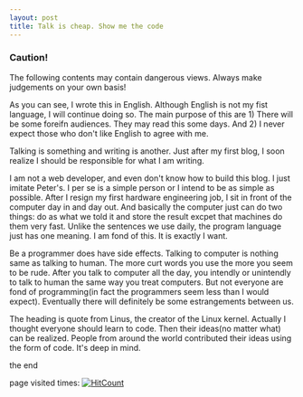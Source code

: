 ```yaml
---
layout: post
title: Talk is cheap. Show me the code
---
```

### Caution!
The following contents may contain dangerous views. Always make judgements on your own basis!

As you can see, I wrote this in English. Although English is not my fist language, I will continue doing so. The main purpose of this are 1) There will be some foreifn audiences. They may read this some days. And 2) I never expect those who don't like English to agree with me.

Talking is something and writing is another. Just after my first blog, I soon realize I should be responsible for what I am writing.

I am not a web developer, and even don't know how to build this blog. I just imitate Peter's. I per se is a simple person or I intend to be as simple as possible. After I resign my first hardware engineering job, I sit in front of the computer day in and day out. And basically the computer just can do two things: do as what we told it and store the result excpet that machines do them very fast. Unlike the sentences we use daily, the program language just has one meaning. I am fond of this. It is exactly I want.

Be a programmer does have side effects. Talking to computer is nothing same as talking to human. The more curt words you use the more you seem to be rude. After you talk to computer all the day, you intendly or unintendly to talk to human the same way you treat computers. But not everyone are fond of programming(in fact the programmers seem less than I would expect). Eventually there will definitely be some estrangements between us.

The heading is quote from Linus, the creator of the Linux kernel. Actually I thought everyone should learn to code. Then their ideas(no matter what) can be realized. People from around the world contributed their ideas using the form of code. It's deep in mind.

the end

page visited times:
[![HitCount](http://hits.dwyl.io/lixit/lixit.github.io.svg)](http://hits.dwyl.io/lixit/lixit.github.io)
